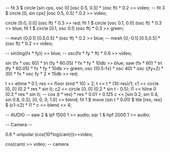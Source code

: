-- fit 3 $ circle [sin cps, osc 0] [osc 0.5, 0.5] * (osc ft) * 0.2 >> video;
-- fit 3 $ circle [0, sin cps] [osc 0.5, 0.5] * 0.2 >> video;

circle [0.0, 0.0] (osc ft) * 0.3 >> red;
fit 1 $ circle [osc 0.1, 0.0] (osc ft) * 0.3 >> blue;
fit 1 $ circle [0.1, osc 0.1] (osc ft) * 0.3 >> green;


-- mesh [0,0.1] [0.5,0.5] * (osc ft) * 0.2 >> blue;
-- mesh [0,-0.1] [0.5,0.5] * (osc ft) * 0.2 >> video;

-- sin(log(fx * fy)) >> blue;
-- osc(fx * fy * ft) * 0.6 >> video;


sin (fx * osc 60) * tri (fy * 60.05) * fx * fy * 10db >> blue;
saw (fx * 60) * tri (fy * 60.05) * fx * fy * 10db >> green;
osc ((0.5-fx) * osc 40) * osc ((fy+2) * 30) * fx * osc fy * 2 * 15db >> red;


t << etime * 0.1; res << floor (mid * 10) + 2; t << t * (10-res)/1;
c1 << circle [0, 0] (0.2 * res * sin t); c2 << circle [0, 0] (0.2 * sin t - 0.5); 
l1 << hline 0 (0.3 * res * sin t); -- cos (t * res)  * res * 0.01 + 0.125
c << [sin 0.2, sin 0.4, sin 0.8, 0.3]; [0, 0, 0, 1.0] >> blend;
fit 1 $ move (sin t * 0.01) $ tile [res, res] $  (c1-c2) * l1 * c >> blend <> 4;


-- AUDIO --
saw 2 & lpf 1500 1 >> audio;
sqr 1 & hpf 2000 1 >> audio;

-- Camera --

0.6 * unipolar (cos(10*log(cam)))>>video;

cos(cam) >> video; -- camera
